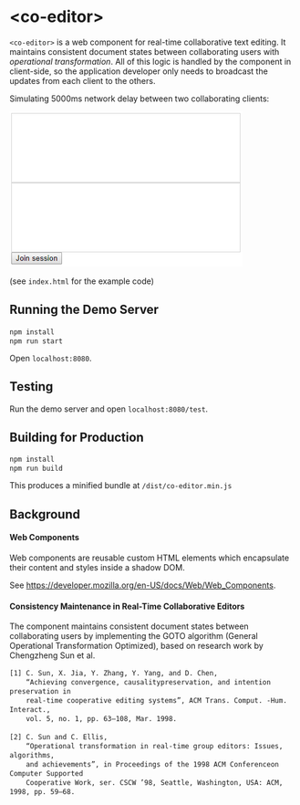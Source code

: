 # \<co-editor\>

`<co-editor>` is a web component for real-time collaborative text editing. It maintains consistent document states between collaborating users with _operational transformation_. All of this logic is handled by the component in client-side, so the application developer only needs to broadcast the updates from each client to the others.

Simulating 5000ms network delay between two collaborating clients:

![co-editor demo gif](demo.gif)

(see `index.html` for the example code)

## Running the Demo Server
```
npm install
npm run start
```

Open `localhost:8080`.

## Testing
Run the demo server and open `localhost:8080/test`.

## Building for Production
```
npm install
npm run build
```

This produces a minified bundle at `/dist/co-editor.min.js`

## Background

#### Web Components

Web components are reusable custom HTML elements which encapsulate their content and styles inside a shadow DOM.

See https://developer.mozilla.org/en-US/docs/Web/Web_Components.

#### Consistency Maintenance in Real-Time Collaborative Editors

The component maintains consistent document states between collaborating users
by implementing the GOTO algorithm (General Operational Transformation Optimized),
based on research work by Chengzheng Sun et al.
```
[1] C. Sun, X. Jia, Y. Zhang, Y. Yang, and D. Chen,
    “Achieving convergence, causalitypreservation, and intention preservation in 
    real-time cooperative editing systems”, ACM Trans. Comput. -Hum. Interact., 
    vol. 5, no. 1, pp. 63–108, Mar. 1998.

[2] C. Sun and C. Ellis,
    “Operational transformation in real-time group editors: Issues, algorithms, 
    and achievements”, in Proceedings of the 1998 ACM Conferenceon Computer Supported 
    Cooperative Work, ser. CSCW ’98, Seattle, Washington, USA: ACM, 1998, pp. 59–68.
```
